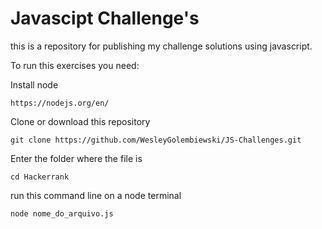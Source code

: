 # Javascipt Challenge's

this is a repository for publishing my challenge solutions using javascript.

To run this exercises you need:

Install node

    https://nodejs.org/en/


Clone or download this repository

    git clone https://github.com/WesleyGolembiewski/JS-Challenges.git


Enter the folder where the file is

    cd Hackerrank

run this command line on a node terminal

    node nome_do_arquivo.js